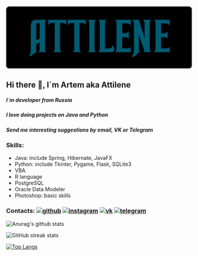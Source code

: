 ![LOGO](Attilene_Dark.png)

## Hi there 👋, I`m Artem aka Attilene
##### I`m developer from Russia
##### I love doing projects on Java and Python
##### Send me interesting suggestions by email, VK or Telegram

### Skills: 
* Java: include Spring, Hibernate, JavaFX 
* Python: include Tkinter, Pygame, Flask, SQLite3
* VBA
* R language
* PostgreSQL
* Oracle Data Modeler
* Photoshop: basic skills


### Contacts:     [<img src='https://cdn.jsdelivr.net/npm/simple-icons@3.0.1/icons/github.svg' alt='github' height='40'>](https://github.com/Attilene)  [<img src='https://cdn.jsdelivr.net/npm/simple-icons@3.0.1/icons/instagram.svg' alt='instagram' height='40'>](https://www.instagram.com/artembakanov/)  [<img src='https://cdn.jsdelivr.net/npm/simple-icons@3.0.1/icons/vk.svg' alt='vk' height='40'>](https://vk.com/attilene)  [<img src='https://cdn.jsdelivr.net/npm/simple-icons@3.0.1/icons/telegram.svg' alt='telegram' height='40'>](https://t.me/attilene)   

![Anurag's github stats](https://github-readme-stats.vercel.app/api?username=Attilene&show_icons=true&theme=merco) 

![GitHub streak stats](https://github-readme-streak-stats.herokuapp.com/?user=Attilene)

[![Top Langs](https://github-readme-stats.vercel.app/api/top-langs/?username=Attilene&layout=compact&exclude=javascript)](https://github.com/anuraghazra/github-readme-stats)
  
